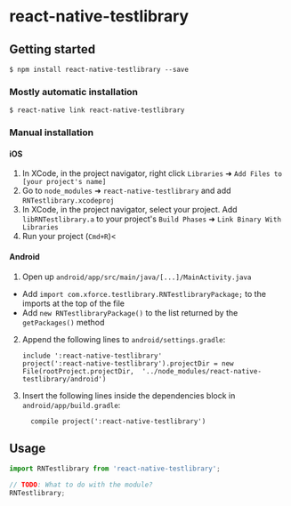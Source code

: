 
# react-native-testlibrary

## Getting started

`$ npm install react-native-testlibrary --save`

### Mostly automatic installation

`$ react-native link react-native-testlibrary`

### Manual installation


#### iOS

1. In XCode, in the project navigator, right click `Libraries` ➜ `Add Files to [your project's name]`
2. Go to `node_modules` ➜ `react-native-testlibrary` and add `RNTestlibrary.xcodeproj`
3. In XCode, in the project navigator, select your project. Add `libRNTestlibrary.a` to your project's `Build Phases` ➜ `Link Binary With Libraries`
4. Run your project (`Cmd+R`)<

#### Android

1. Open up `android/app/src/main/java/[...]/MainActivity.java`
  - Add `import com.xforce.testlibrary.RNTestlibraryPackage;` to the imports at the top of the file
  - Add `new RNTestlibraryPackage()` to the list returned by the `getPackages()` method
2. Append the following lines to `android/settings.gradle`:
  	```
  	include ':react-native-testlibrary'
  	project(':react-native-testlibrary').projectDir = new File(rootProject.projectDir, 	'../node_modules/react-native-testlibrary/android')
  	```
3. Insert the following lines inside the dependencies block in `android/app/build.gradle`:
  	```
      compile project(':react-native-testlibrary')
  	```


## Usage
```javascript
import RNTestlibrary from 'react-native-testlibrary';

// TODO: What to do with the module?
RNTestlibrary;
```
  
